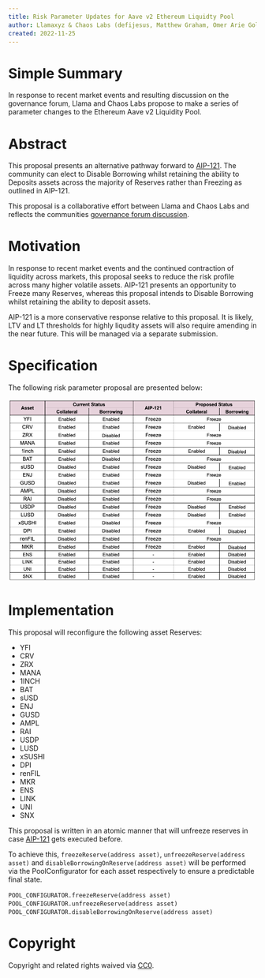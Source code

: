 ```yaml
---
title: Risk Parameter Updates for Aave v2 Ethereum Liquidty Pool 
author: Llamaxyz & Chaos Labs (defijesus, Matthew Graham, Omer Arie Goldberg)
created: 2022-11-25
---
```


# Simple Summary

In response to recent market events and resulting discussion on the governance forum, Llama and Chaos Labs propose to make a series of parameter changes to the Ethereum Aave v2 Liquidity Pool.


# Abstract

This proposal presents an alternative pathway forward to [AIP-121](https://app.aave.com/governance/proposal/?proposalId=121). The community can elect to Disable Borrowing whilst retaining the ability to Deposits assets across the majority of Reserves rather than Freezing as outlined in AIP-121.

This proposal is a collaborative effort between Llama and Chaos Labs and reflects the communities [governance forum discussion](https://governance.aave.com/t/arc-risk-parameter-recommendations-for-aave-v2-eth-2022-11-22/10757/35). 

# Motivation

In response to recent market events and the continued contraction of liquidity across markets, this proposal seeks to reduce the risk profile across many higher volatile assets. AIP-121 presents an opportunity to Freeze many Reserves, whereas this proposal intends to Disable Borrowing whilst retaining the ability to deposit assets. 

AIP-121 is a more conservative response relative to this proposal. It is likely, LTV and LT thresholds for highly liqudity assets will also require amending in the near future. This will be managed via a separate submission. 


# Specification

The following risk parameter proposal are presented below:

![](../assets/RISK-PARAMS-UPDATE-AAVE-V2-ETH/table.png)


# Implementation

This proposal will reconfigure the following asset Reserves:

* YFI
* CRV
* ZRX
* MANA
* 1INCH
* BAT
* sUSD
* ENJ
* GUSD
* AMPL
* RAI
* USDP
* LUSD
* xSUSHI
* DPI
* renFIL
* MKR
* ENS
* LINK
* UNI 
* SNX

This proposal is written in an atomic manner that will unfreeze reserves in case [AIP-121](https://app.aave.com/governance/proposal/?proposalId=121) gets executed before.

To achieve this, `freezeReserve(address asset)`, `unfreezeReserve(address asset)` and `disableBorrowingOnReserve(address asset)` will be performed via the PoolConfigurator for each asset respectively to ensure a predictable final state.


`POOL_CONFIGURATOR.freezeReserve(address asset)`
`POOL_CONFIGURATOR.unfreezeReserve(address asset)`
`POOL_CONFIGURATOR.disableBorrowingOnReserve(address asset)`

# Copyright

Copyright and related rights waived via [CC0](https://creativecommons.org/publicdomain/zero/1.0/).
